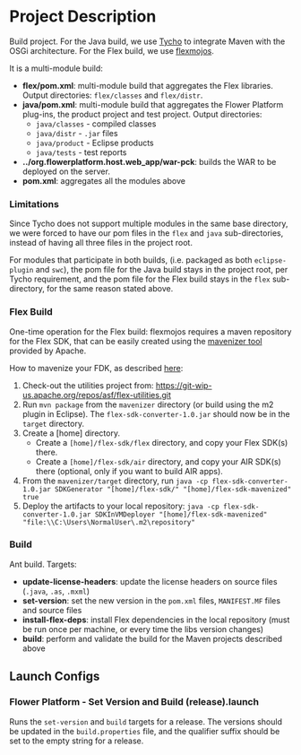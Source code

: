 # Project Description

Build project. For the Java build, we use [Tycho](https://www.eclipse.org/tycho/) to integrate Maven with the OSGi architecture. For the Flex build, we use [flexmojos](https://flexmojos.atlassian.net/wiki/display/FLEXMOJOS/Home).

It is a multi-module build:
* **flex/pom.xml**: multi-module build that aggregates the Flex libraries. Output directories: ``flex/classes`` and ``flex/distr``.
* **java/pom.xml**: multi-module build that aggregates the Flower Platform plug-ins, the product project and test project.  Output directories:
	* ``java/classes`` - compiled classes
	* ``java/distr`` - ``.jar`` files
	* ``java/product`` - Eclipse products
	* ``java/tests`` - test reports
* **../org.flowerplatform.host.web_app/war-pck**: builds the WAR to be deployed on the server.
* **pom.xml**: aggregates all the modules above

### Limitations

Since Tycho does not support multiple modules in the same base directory, we were forced to have our pom files in the ``flex`` and ``java`` sub-directories, instead of having all three files in the project root.

For modules that participate in both builds, (i.e. packaged as both ``eclipse-plugin`` and ``swc``), the pom file for the Java build stays in the project root, per Tycho requirement, and the pom file for the Flex build stays in the ``flex`` sub-directory, for the same reason stated above.

### Flex Build

One-time operation for the Flex build: flexmojos requires a maven repository for the Flex SDK, that can be easily created using the [mavenizer tool](http://flex.apache.org/download-utilities.html) provided by Apache.

How to mavenize your FDK, as described [here](https://cwiki.apache.org/confluence/display/FLEX/Apache+Flex+SDK+Mavenizer):

1. Check-out the utilities project from: https://git-wip-us.apache.org/repos/asf/flex-utilities.git
1. Run ``mvn package`` from the ``mavenizer`` directory (or build using the m2 plugin in Eclipse). The ``flex-sdk-converter-1.0.jar`` should now be in the ``target`` directory.
1. Create a [home] directory. 
	* Create a ``[home]/flex-sdk/flex`` directory, and copy your Flex SDK(s) there.
	* Create a ``[home]/flex-sdk/air`` directory, and copy your AIR SDK(s) there (optional, only if you want to build AIR apps).
1. From the ``mavenizer/target`` directory, run ``java -cp flex-sdk-converter-1.0.jar SDKGenerator "[home]/flex-sdk/" "[home]/flex-sdk-mavenized" true``
1. Deploy the artifacts to your local repository: ``java -cp flex-sdk-converter-1.0.jar SDKInVMDeployer "[home]/flex-sdk-mavenized" "file:\\C:\Users\NormalUser\.m2\repository"``

### Build

Ant build. Targets:
* **update-license-headers**: update the license headers on source files (``.java``, ``.as``, ``.mxml``)
* **set-version**: set the new version in the ``pom.xml`` files, ``MANIFEST.MF`` files and source files
* **install-flex-deps**: install Flex dependencies in the local repository (must be run once per machine, or every time the libs version changes)
* **build**: perform and validate the build for the Maven projects described above

## Launch Configs

### Flower Platform - Set Version and Build (release).launch

Runs the ``set-version`` and ``build`` targets for a release. The versions should be updated in the ``build.properties`` file, and the qualifier suffix should be set to the empty string for a release.
